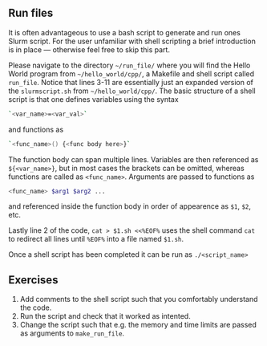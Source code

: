 Run files
---

It is often advantageous to use a bash script to generate and run ones Slurm script.
For the user unfamiliar with shell scripting a brief introduction is in place &mdash; otherwise feel free to skip this part.

Please navigate to the directory `~/run_file/` where you will find the Hello World program from `~/hello_world/cpp/`, a Makefile and shell script called `run_file`.
Notice that lines 3-11 are essentially just an expanded version of the `slurmscript.sh` from `~/hello_world/cpp/`.
The basic structure of a shell script is that one defines variables using the syntax

```bash
`<var_name>=<var_val>`
```

and functions as

```bash
`<func_name>() {<func body here>}`
```

The function body can span multiple lines.
Variables are then referenced as `${<var_name>}`, but in most cases the brackets can be omitted, whereas functions are called as `<func_name>`.
Arguments are passed to functions as

```bash
<func_name> $arg1 $arg2 ...
```

and referenced inside the function body in order of appearence as `$1`, `$2`, etc.

Lastly line 2 of the code, `cat > $1.sh <<%EOF%` uses the shell command `cat` to redirect all lines until `%EOF%` into a file named `$1.sh`.

Once a shell script has been completed it can be run as `./<script_name>`

Exercises
---
1. Add comments to the shell script such that you comfortably understand the code.
2. Run the script and check that it worked as intented.
3. Change the script such that e.g. the memory and time limits are passed as arguments to `make_run_file`.